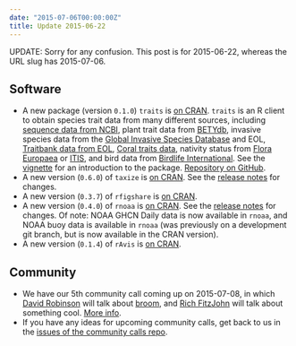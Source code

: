 ```yaml
---
date: "2015-07-06T00:00:00Z"
title: Update 2015-06-22
---
```


UPDATE: Sorry for any confusion. This post is for 2015-06-22, whereas the URL slug has 2015-07-06.

## Software

* A new package (version `0.1.0`) `traits` is [on CRAN](http://cran.rstudio.com/web/packages/traits/). `traits` is an R client to obtain species trait data from many different sources, including [sequence data from NCBI](http://www.ncbi.nlm.nih.gov/nucleotide), plant trait data from [BETYdb](https://www.betydb.org/), invasive species data from the [Global Invasive Species Database](http://www.issg.org/database/welcome/) and EOL, [Traitbank data from EOL](http://eol.org/info/516), [Coral traits data](http://coraltraits.org), nativity status from [Flora Europaea](http://rbg-web2.rbge.org.uk/FE/fe.html) or [ITIS](http://www.itis.gov/), and bird data from [Birdlife International](http://www.birdlife.org/). See the [vignette](http://cran.rstudio.com/web/packages/traits/vignettes/traits_intro.html) for an introduction to the package. [Repository on GitHub](https://github.com/ropensci/traits).
* A new version (`0.6.0`) of `taxize` is [on CRAN](http://cran.rstudio.com/web/packages/taxize/). See the [release notes](https://github.com/ropensci/taxize/releases/tag/v0.6.0) for changes.
* A new version (`0.3.7`) of `rfigshare` is [on CRAN](http://cran.rstudio.com/web/packages/rfigshare/).
* A new version (`0.4.0`) of `rnoaa` is [on CRAN](http://cran.rstudio.com/web/packages/RNeXML/). See the [release notes](https://github.com/ropensci/rnoaa/releases/tag/v0.4.0) for changes. Of note: NOAA GHCN Daily data is now available in `rnoaa`, and NOAA buoy data is available in `rnoaa` (was previously on a development git branch, but is now available in the CRAN version). 
* A new version (`0.1.4`) of `rAvis` is [on CRAN](http://cran.rstudio.com/web/packages/rAvis/).

## Community

* We have our 5th community call coming up on 2015-07-08, in which [David Robinson](http://varianceexplained.org/) will talk about [broom](https://github.com/dgrtwo/broom), and [Rich FitzJohn](http://richfitz.github.io/) will talk about something cool. [More info](https://github.com/ropensci/commcalls/issues/5).
* If you have any ideas for upcoming community calls, get back to us in the [issues of the community calls repo](https://github.com/ropensci/commcalls/issues).
